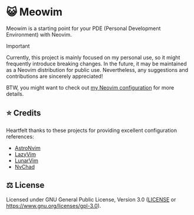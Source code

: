 # 😺 Meowim

Meowim is a starting point for your PDE (Personal Development Environment) with Neovim.

> [!IMPORTANT]
> Currently, this project is mainly focused on my personal use, so it might frequently introduce
> breaking changes. In the future, it may be maintained as a Neovim distribution for public use.
> Nevertheless, any suggestions and contributions are sincerely appreciated!
>
> BTW, you might want to check out [my Neovim configuration](https://github.com/loichyan/nvim)
> for more details.

## ⭐ Credits

Heartfelt thanks to these projects for providing excellent configuration references:

- [AstroNvim](https://github.com/AstroNvim/AstroNvim)
- [LazyVim](https://github.com/LazyVim/LazyVim)
- [LunarVim](https://github.com/LunarVim/LunarVim)
- [NvChad](https://github.com/NvChad/NvChad)

## ⚖️ License

Licensed under GNU General Public License, Version 3.0 ([LICENSE](LICENSE) or <https://www.gnu.org/licenses/gpl-3.0>).
